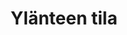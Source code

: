 ---
title: Ylänteen tila
elamys: ye
aktiviteetti: ye
ruka: ye
slug: https://ylanteentila.com/
products: Ylänteen tila sijaitsee keskellä kaunista suomalaista maaseutua ja on täydellinen paikka tulla retkeilemään, sekä parantumaan luonnon ympäröimänä.
update: 2022-03-26-10:13
image01: ../images/ylanteentila.webp
---
